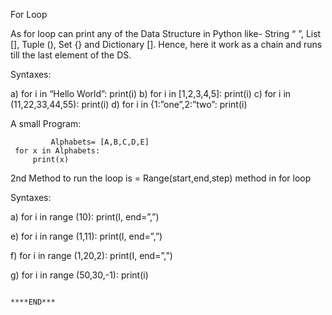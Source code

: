 For Loop

As for loop can print any of the Data Structure in Python like- String “ ”, List [], Tuple (), Set {} and Dictionary []. 
Hence, here it work as a chain and runs till the last element of the DS.

Syntaxes:

a)	for i in “Hello World”:
    print(i)
b)	for i in [1,2,3,4,5]:
    print(i)
c)	for i in (11,22,33,44,55):
    print(i)
d)	for i in {1:”one”,2:”two”:
    print(i)

A small Program:

             Alphabets= [A,B,C,D,E]
     for x in Alphabets:
         print(x)



2nd Method to run the loop is  = Range(start,end,step) method in for loop

Syntaxes:

a)	for i in range (10):
    print(I, end=”,”)

e)	for i in range (1,11):
    print(I, end=”,”)

f)	for i in range (1,20,2):
    print(I, end=”,”)

g)	for i in range (50,30,-1):
    print(i)

  
                                                                            ****END***          

